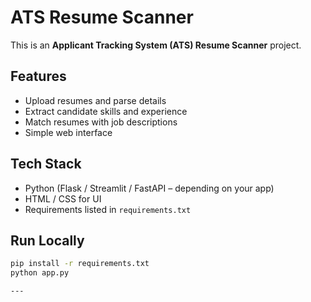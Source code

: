 # ATS Resume Scanner

This is an **Applicant Tracking System (ATS) Resume Scanner** project.

## Features
- Upload resumes and parse details
- Extract candidate skills and experience
- Match resumes with job descriptions
- Simple web interface

## Tech Stack
- Python (Flask / Streamlit / FastAPI – depending on your app)
- HTML / CSS for UI
- Requirements listed in `requirements.txt`

## Run Locally
```bash
pip install -r requirements.txt
python app.py

---
